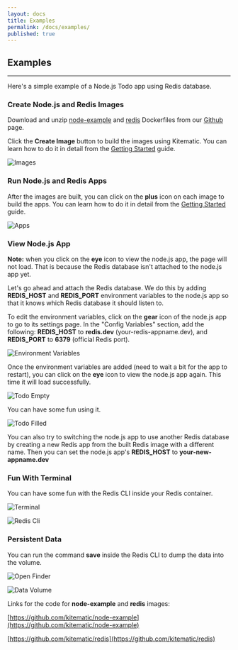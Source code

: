 ```yaml
---
layout: docs
title: Examples
permalink: /docs/examples/
published: true
---
```


## Examples

---

Here's a simple example of a Node.js Todo app using Redis database.

### Create Node.js and Redis Images

Download and unzip [node-example](https://github.com/kitematic/node-example/archive/master.zip) and [redis](https://github.com/kitematic/redis/archive/master.zip) Dockerfiles from our [Github](https://github.com/kitematic) page.

Click the **Create Image** button to build the images using Kitematic. You can learn how to do it in detail from the [Getting Started](/docs/) guide.

![Images](/img/examples/images.png)

### Run Node.js and Redis Apps

After the images are built, you can click on the **plus** icon on each image to build the apps. You can learn how to do it in detail from the [Getting Started](/docs/) guide.

![Apps](/img/examples/apps.png)

### View Node.js App

**Note:** when you click on the **eye** icon to view the node.js app, the page will not load.
That is because the Redis database isn't attached to the node.js app yet.

Let's go ahead and attach the Redis database. We do this by adding **REDIS_HOST** and **REDIS_PORT**
environment variables to the node.js app so that it knows which Redis database it should
listen to.

To edit the environment variables, click on the **gear** icon of the node.js app to go to its
settings page. In the "Config Variables" section, add the following: **REDIS_HOST** to **redis.dev** (your-redis-appname.dev),
and **REDIS_PORT** to **6379** (official Redis port).

![Environment Variables](/img/examples/environment-variables.png)

Once the environment variables are added (need to wait a bit for the app to restart),
you can click on the **eye** icon to view the node.js app again. This time it will load successfully.

![Todo Empty](/img/examples/todo-empty.png)

You can have some fun using it.

![Todo Filled](/img/examples/todo-filled.png)

You can also try to switching the node.js app to use another Redis database by creating a new Redis app from the built Redis image with a different name.
Then you can set the node.js app's **REDIS_HOST** to **your-new-appname.dev**

### Fun With Terminal

You can have some fun with the Redis CLI inside your Redis container.

![Terminal](/img/examples/terminal.png)

![Redis Cli](/img/examples/redis-cli.png)

### Persistent Data

You can run the command **save** inside the Redis CLI to dump the data into the volume.

![Open Finder](/img/examples/open-finder.png)

![Data Volume](/img/examples/data-volume.png)

Links for the code for **node-example** and **redis** images:

[https://github.com/kitematic/node-example](https://github.com/kitematic/node-example)

[https://github.com/kitematic/redis](https://github.com/kitematic/redis)

